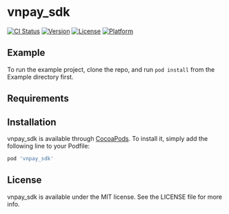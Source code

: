 # vnpay_sdk

[![CI Status](https://img.shields.io/travis/32028055/vnpay_sdk.svg?style=flat)](https://travis-ci.org/32028055/vnpay_sdk)
[![Version](https://img.shields.io/cocoapods/v/vnpay_sdk.svg?style=flat)](https://cocoapods.org/pods/vnpay_sdk)
[![License](https://img.shields.io/cocoapods/l/vnpay_sdk.svg?style=flat)](https://cocoapods.org/pods/vnpay_sdk)
[![Platform](https://img.shields.io/cocoapods/p/vnpay_sdk.svg?style=flat)](https://cocoapods.org/pods/vnpay_sdk)

## Example

To run the example project, clone the repo, and run `pod install` from the Example directory first.

## Requirements

## Installation

vnpay_sdk is available through [CocoaPods](https://cocoapods.org). To install
it, simply add the following line to your Podfile:

```ruby
pod 'vnpay_sdk'
```

## License

vnpay_sdk is available under the MIT license. See the LICENSE file for more info.
